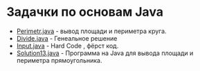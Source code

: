 # Задачки по основам Java
* [Perimetr.java](src%2Fsolution%2Fcircle%2FPerimetr.java) - вывод площади и периметра круга.
* [Divide.java](src%2Fsolution%2Fgenius%2FDivide.java) - Генеальное решение
* [Input.java](src%2Fsolution%2Fmath%2FInput.java) - Hard Code , фёрст код.
* [Solution13.java](src%2Fsolution%2Frectangle%2FSolution13.java) - Программа на Java для вывода площади и периметра прямоугольника.